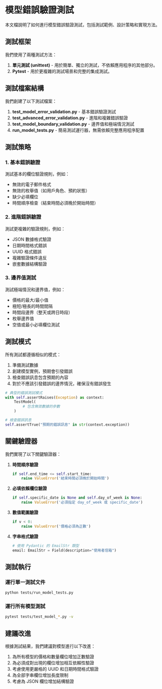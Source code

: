 # 模型錯誤驗證測試

本文檔說明了如何進行模型錯誤驗證測試，包括測試範例、設計策略和實現方法。

## 測試框架

我們使用了兩種測試方法：

1. **單元測試 (unittest)** - 用於簡單、獨立的測試，不依賴應用程序的其他部分。
2. **Pytest** - 用於更複雜的測試場景和完整的集成測試。

## 測試檔案結構

我們創建了以下測試檔案：

1. **test_model_error_validation.py** - 基本錯誤驗證測試
2. **test_advanced_error_validation.py** - 進階和複雜錯誤驗證
3. **test_model_boundary_validation.py** - 邊界值和極端情況測試
4. **run_model_tests.py** - 簡易測試運行器，無需依賴完整應用程序配置

## 測試策略

### 1. 基本錯誤驗證

測試基本的欄位驗證規則，例如：

- 無效的電子郵件格式
- 無效的枚舉值（如用戶角色、預約狀態）
- 缺少必填欄位
- 時間順序檢查（結束時間必須晚於開始時間）

### 2. 進階錯誤驗證

測試更複雜的驗證規則，例如：

- JSON 數據格式驗證
- 日期時間格式錯誤
- UUID 格式錯誤
- 複雜驗證條件違反
- 嵌套數據結構驗證

### 3. 邊界值測試

測試極端情況和邊界值，例如：

- 價格的最大/最小值
- 極短/極長的時間間隔
- 時間段邊界（整天或跨日時段）
- 枚舉邊界值
- 空值或最小必填欄位測試

## 測試模式

所有測試都遵循相似的模式：

1. 準備測試數據
2. 創建模型實例，預期會引發錯誤
3. 檢查錯誤訊息包含預期的內容
4. 對於不應該引發錯誤的邊界情況，確保沒有錯誤發生

```python
# 典型的錯誤測試模式
with self.assertRaises(Exception) as context:
    TestModel(
        # 包含無效數據的參數
    )

# 檢查錯誤訊息
self.assertTrue("預期的錯誤訊息" in str(context.exception))
```

## 關鍵驗證器

我們實現了以下關鍵驗證器：

1. **時間順序驗證**
   ```python
   if self.end_time <= self.start_time:
       raise ValueError('結束時間必須晚於開始時間')
   ```

2. **必填依賴欄位驗證**
   ```python
   if self.specific_date is None and self.day_of_week is None:
       raise ValueError('必須指定 day_of_week 或 specific_date')
   ```

3. **數值範圍驗證**
   ```python
   if v < 0:
       raise ValueError('價格必須為正數')
   ```

4. **字串格式驗證**
   ```python
   # 使用 Pydantic 的 EmailStr 類型
   email: EmailStr = Field(description="使用者信箱")
   ```

## 測試執行

### 運行單一測試文件
```bash
python tests/run_model_tests.py
```

### 運行所有模型測試
```bash
pytest tests/test_model_*.py -v
```

## 建議改進

根據測試結果，我們建議對模型進行以下改進：

1. 為所有模型的價格和數量欄位增加正數驗證
2. 為必須成對出現的欄位增加相互依賴性驗證
3. 考慮使用更嚴格的 UUID 和日期時間格式驗證
4. 為全部字串欄位增加長度限制
5. 考慮為 JSON 欄位增加結構驗證